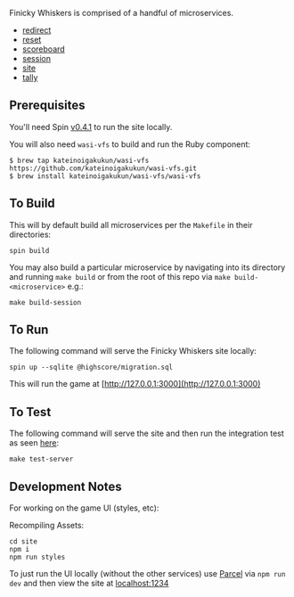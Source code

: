 Finicky Whiskers is comprised of a handful of microservices.

- [redirect](./redirect/README.md)
- [reset](./reset/README.md)
- [scoreboard](./scoreboard/README.md)
- [session](./session/README.md)
- [site](./site/README.md)
- [tally](./tally/README.md)

## Prerequisites

You'll need Spin [v0.4.1](https://github.com/fermyon/spin/releases/tag/v0.4.1)
to run the site locally.

You will also need `wasi-vfs` to build and run the Ruby component:
```
$ brew tap kateinoigakukun/wasi-vfs https://github.com/kateinoigakukun/wasi-vfs.git
$ brew install kateinoigakukun/wasi-vfs/wasi-vfs
```

## To Build

This will by default build all microservices per the `Makefile` in their directories:

```console
spin build
```

You may also build a particular microservice by navigating into its directory
and running `make build` or from the root of this repo via
`make build-<microservice>` e.g.:

```console
make build-session
```

## To Run

The following command will serve the Finicky Whiskers site locally:

```console
spin up --sqlite @highscore/migration.sql
```

This will run the game at [http://127.0.0.1:3000](http://127.0.0.1:3000)

## To Test

The following command will serve the site and then run the integration test
as seen [here](./tests/test-server.sh):

```console
make test-server
```

## Development Notes

For working on the game UI (styles, etc):


Recompiling Assets:

```console
cd site
npm i
npm run styles
```

To just run the UI locally (without the other services) use [Parcel](https://parceljs.org/features/development/) via `npm run dev` and then view the site at [localhost:1234](http://localhost:1234/)

